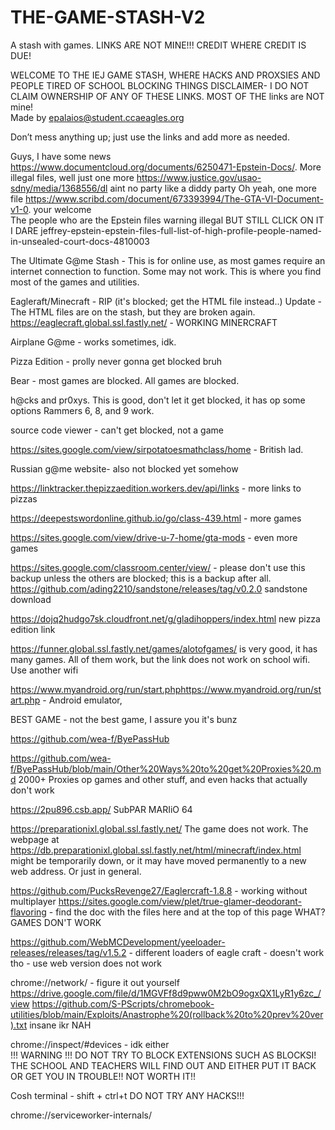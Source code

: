 # THE-GAME-STASH-V2
A stash with games. LINKS ARE NOT MINE!!! CREDIT WHERE CREDIT IS DUE!

WELCOME TO THE IEJ GAME STASH, WHERE HACKS AND PROXSIES  AND PEOPLE TIRED OF SCHOOL BLOCKING THINGS 
DISCLAIMER- I DO NOT CLAIM OWNERSHIP OF ANY OF THESE LINKS. MOST OF THE  links are NOT mine!  
Made by  epalaios@student.ccaeagles.org



Don’t mess anything up; just use the links and add more as needed.

Guys, I have some news 
https://www.documentcloud.org/documents/6250471-Epstein-Docs/.
More illegal files, well just one more https://www.justice.gov/usao-sdny/media/1368556/dl  aint no party like 
a diddy party 
Oh yeah, one more file https://www.scribd.com/document/673393994/The-GTA-VI-Document-v1-0. your welcome     
The people who are the Epstein files warning illegal BUT STILL CLICK ON IT I DARE jeffrey-epstein-epstein-files-full-list-of-high-profile-people-named-in-unsealed-court-docs-4810003  

The Ultimate G@me Stash - This is for online use, as most games require an internet connection to function. Some may not work. This is where you find most of the games and utilities. 

Eagleraft/Minecraft - RIP (it's blocked; get the HTML file instead..) Update - The HTML files are on the stash, but they are broken again. https://eaglecraft.global.ssl.fastly.net/ - WORKING MINERCRAFT

Airplane G@me - works sometimes, idk. 

Pizza Edition - prolly never gonna get blocked bruh

Bear  - most games are blocked.   All games are blocked.

h@cks and pr0xys. This is good, don't let it get blocked, it has op some options
 Rammers 6, 8, and 9 work. 

source code viewer  - can't get blocked, not a game 

https://sites.google.com/view/sirpotatoesmathclass/home - British lad.

Russian g@me website- also not blocked yet somehow  

https://linktracker.thepizzaedition.workers.dev/api/links - more links to pizzas

https://deepestswordonline.github.io/go/class-439.html - more games 

https://sites.google.com/view/drive-u-7-home/gta-mods - even more games

https://sites.google.com/classroom.center/view/ - please don't use this backup unless the others are blocked; this is a backup after all.
https://github.com/ading2210/sandstone/releases/tag/v0.2.0 sandstone download

https://dojq2hudgo7sk.cloudfront.net/g/gladihoppers/index.html new pizza edition link

https://funner.global.ssl.fastly.net/games/alotofgames/ is very good, it has many games. All of them work, but the link does not work on school wifi. Use another wifi

https://www.myandroid.org/run/start.phphttps://www.myandroid.org/run/start.php  - Android emulator, 

BEST GAME - not the best game, I assure you it's bunz
 
https://github.com/wea-f/ByePassHub

https://github.com/wea-f/ByePassHub/blob/main/Other%20Ways%20to%20get%20Proxies%20.md  2000+ Proxies op games and other stuff, and even hacks that actually don't work  


https://2pu896.csb.app/ SubPAR MARIiO 64 

https://preparationixl.global.ssl.fastly.net/ The game does not work. The webpage at https://db.preparationixl.global.ssl.fastly.net/html/minecraft/index.html might be temporarily down, or it may have moved permanently to a new web address. Or just in general. 



https://github.com/PucksRevenge27/Eaglercraft-1.8.8 - working without multiplayer https://sites.google.com/view/plet/true-glamer-deodorant-flavoring - find the doc with the files here and at the top of this page  WHAT? GAMES DON'T WORK
 
 
https://github.com/WebMCDevelopment/yeeloader-releases/releases/tag/v1.5.2 - different loaders of eagle craft - doesn't work tho - use web version does not work 



chrome://network/ - figure it out yourself 
https://drive.google.com/file/d/1MGVFf8d9pww0M2bO9ogxQX1LyR1y6zc_/view 
https://github.com/S-PScripts/chromebook-utilities/blob/main/Exploits/Anastrophe%20(rollback%20to%20prev%20ver).txt insane ikr NAH





chrome://inspect/#devices - idk either  
!!! WARNING !!! DO NOT TRY TO BLOCK EXTENSIONS SUCH AS BLOCKSI! THE SCHOOL AND TEACHERS WILL FIND OUT AND EITHER PUT IT BACK OR GET YOU IN TROUBLE!! NOT WORTH IT!! 
 

Cosh terminal - shift + ctrl+t 
 DO NOT TRY ANY HACKS!!!

 
chrome://serviceworker-internals/ 

